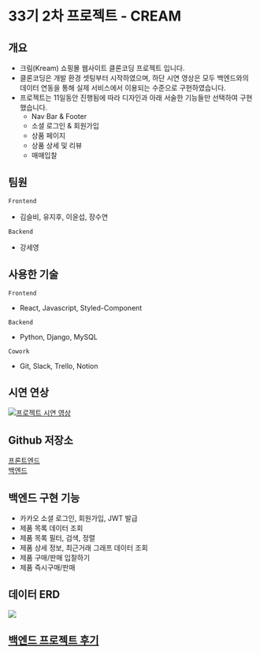# 33기 2차 프로젝트 - CREAM

## 개요

- 크림(Kream) 쇼핑몰 웹사이트 클론코딩 프로젝트 입니다.
- 클론코딩은 개발 환경 셋팅부터 시작하였으며, 하단 시연 영상은 모두 백엔드와의 데이터 연동을 통해 실제 서비스에서 이용되는 수준으로 구현하였습니다.
- 프로젝트는 11일동안 진행됨에 따라 디자인과 아래 서술한 기능들만 선택하여 구현했습니다.
  - Nav Bar & Footer
  - 소셜 로그인 & 회원가입
  - 상품 페이지
  - 상품 상세 및 리뷰
  - 매매입찰

## 팀원

`Frontend`

- 김슬비, 유지후, 이윤섭, 장수연

`Backend`

- 강세영

## 사용한 기술

`Frontend`

- React, Javascript, Styled-Component

`Backend`

- Python, Django, MySQL

`Cowork`

- Git, Slack, Trello, Notion

## 시연 연상

[![프로젝트 시연 영상](https://img.youtube.com/vi/v58DAx5gJzE/0.jpg)](https://youtu.be/v58DAx5gJzE)

## Github 저장소
[프론트엔드](https://github.com/wecode-bootcamp-korea/33-2nd-CREAM-frontend)  
[백엔드](https://github.com/wecode-bootcamp-korea/33-2nd-CREAM-backend)

## 백엔드 구현 기능

- 카카오 소셜 로그인, 회원가입, JWT 발급
- 제품 목록 데이터 조회 
- 제품 목록 필터, 검색, 정렬 
- 제품 상세 정보, 최근거래 그래프 데이터 조회
- 제품 구매/판매 입찰하기
- 제품 즉시구매/판매

## 데이터 ERD
![](https://velog.velcdn.com/images/stresszero/post/3aad2024-d484-477f-95e0-730a4f62231b/image.PNG)

## [백엔드 프로젝트 후기](https://velog.io/@stresszero/%EC%9C%84%EC%BD%94%EB%93%9C-2%EC%B0%A8-%ED%94%84%EB%A1%9C%EC%A0%9D%ED%8A%B8-%ED%9B%84%EA%B8%B0)

